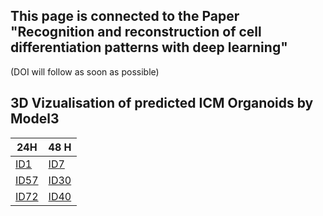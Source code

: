 
## This page is connected to the Paper "Recognition and reconstruction of cell differentiation patterns with deep learning" 

(DOI will follow as soon as possible)

## 3D Vizualisation of predicted ICM Organoids by Model3 


| 24H                        | 48 H                        |
| -------------------------- | --------------------------- |
| [ID1](./Organoid_1.html)   | [ID7](./Organoid_7.html)    |
| [ID57](./Organoid_57.html) | [ID30](./Organoid_30.html)  |
| [ID72](./Organoid_1.html)  | [ID40](./Organoid_40.html)  |

